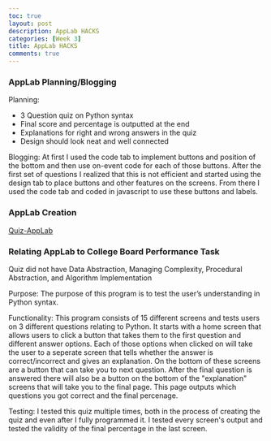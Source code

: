 ```yaml
---
toc: true
layout: post
description: AppLab HACKS
categories: [Week 3]
title: AppLab HACKS
comments: true
--- 
```


### AppLab Planning/Blogging 

Planning:
- 3 Question quiz on Python syntax
- Final score and percentage is outputted at the end
- Explanations for right and wrong answers in the quiz
- Design should look neat and well connected

Blogging:
At first I used the code tab to implement buttons and position of the bottom and then use on-event code for each of those buttons. After the first set of questions I realized that this is not efficient and started using the design tab to place buttons and other features on the screens. From there I used the code tab and coded in javascript to use these buttons and labels. 

### AppLab Creation

[Quiz-AppLab](https://studio.code.org/projects/applab/yrwPro-CrNcHUNN8dMl2ptFtyLiGMMKfnJsrWg_sqjs)


### Relating AppLab to College Board Performance Task

Quiz did not have Data Abstraction, Managing Complexity, Procedural Abstraction, and Algorithm Implementation

Purpose: The purpose of this program is to test the user’s understanding in Python syntax.

Functionality:  This program consists of 15 different screens and tests users on 3 different questions relating to Python. It starts with a home screen that allows users to click a button that takes them to the first question and different answer options. Each of those options when clicked on will take the user  to a seperate screen that tells whether the answer is correct/incorrect and gives an explanation. On the bottom of these screens are a button that can take you to next question. After the final question is answered there will also be a button on the bottom of the "explanation" screens that will take you to the final page. This page outputs which questions you got correct and the final percenage.

Testing: I tested this quiz multiple times, both in the process of creating the quiz and even after I fully programmed it. I tested every screen's output and tested the validity of the final percentage in the last screen.

